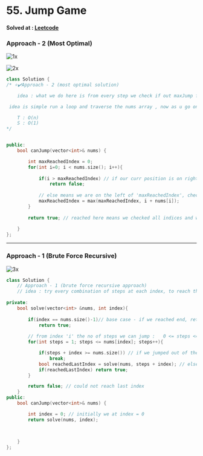 # 55. Jump Game

#### Solved at : [Leetcode](https://leetcode.com/problems/jump-game/description/)


### Approach - 2 (Most Optimal)
![1x](https://github.com/yashasviyadav1/DSA-Questions/assets/124666305/b7b79067-bee0-4492-abc9-e77f4881817f)

![2x](https://github.com/yashasviyadav1/DSA-Questions/assets/124666305/e133e404-d077-447e-bd6b-51f355b06a13)

```cpp
class Solution {
/* ⭐✔️Approach - 2 (most optimal solution)

    idea : what we do here is from every step we check if out maxJump from curr index can take us more then the 'maxReachedIndex' if yes then update the 'maxReachedIndex', and check for the same for the 'index + 1' and so on, make sure that if our curr step that we are on (curr index) is more then 'maxReachedEnd' that means we can never reach the end

 idea is simple run a loop and traverse the nums array , now as u go on, keep on maximizing the maxReacableIndex at every point, make sure at every point we check that if we reached at a point which is on the right side of 'maxReachableIndex' that means we can not move from here, return false

    T : O(n)
    S : O(1)
*/


public:
    bool canJump(vector<int>& nums) {

        int maxReachedIndex = 0;
        for(int i=0; i < nums.size(); i++){
            
            if(i > maxReachedIndex) // if our curr position is on right of 'maxReachedIndex' that means we can never reach end
                return false;
            
            // else means we are on the left of 'maxReachedIndex', check if the max jump that we can take from the curr index is more then the 'maxReachedIndex' if yes then update it 
            maxReachedIndex = max(maxReachedIndex, i + nums[i]);
        }
        
        return true; // reached here means we checked all indices and we never got on the right of 'maxReachedIndex' (so reached end)
        
    }
};
```

--------------------
### Approach - 1 (Brute Force Recursive)

![3x](https://github.com/yashasviyadav1/DSA-Questions/assets/124666305/55de9c18-90b0-4682-85ab-b57f089626f5)
```cpp
class Solution {
    // Approach - 1 (brute force recursive approach)
    // idea : try every combination of steps at each index, to reach the end
    
private:
    bool solve(vector<int> &nums, int index){
        
        if(index == nums.size()-1)// base case - if we reached end, return true 
            return true;
        
        // from index 'i' the no of steps we can jump :   0 <= steps <= nums[i]
        for(int steps = 1; steps <= nums[index]; steps++){

            if(steps + index >= nums.size()) // if we jumped out of the 'nums' bound then just break the loop, no need to jump further
                break; 
            bool reachedLastIndex = solve(nums, steps + index); // else , jump
            if(reachedLastIndex) return true;
        }

        return false; // could not reach last index
    }
public:
    bool canJump(vector<int>& nums) {

        int index = 0; // initially we at index = 0
        return solve(nums, index);

        
        
    }
};
```

